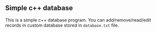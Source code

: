 ## Simple c++ database
  This is a simple c++ database program.
  You can add/remove/read/edit records in custom database stored in `database.txt` file.
  
  
